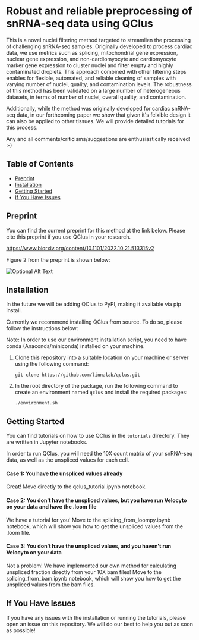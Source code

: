 # Robust and reliable preprocessing of snRNA-seq data using QClus

This is a novel nuclei filtering method targeted to streamlien the processing of challenging snRNA-seq samples. Originally developed to process cardiac data, we use metrics such as splicing, mitochondrial gene expression, nuclear gene expression, and non-cardiomyocyte and cardiomyocyte marker gene expression to cluster nuclei and filter empty and highly contaminated droplets. This approach combined with other filtering steps enables for flexible, automated, and reliable cleaning of samples with varying number of nuclei, quality, and contamination levels. The robustness of this method has been validated on a large number of heterogeneous datasets, in terms of number of nuclei, overall quality, and contamination.

Additionally, while the method was originally developed for cardiac snRNA-seq data, in our forthcoming paper we show that given it's felxible design it can also be applied to other tissues. We will provide detailed tutorials for this process.

Any and all comments/criticisms/suggestions are enthusiastically received! :-)


## Table of Contents

- [Preprint](#preprint)
- [Installation](#installation)
- [Getting Started](#getting-started)
- [If You Have Issues](#if-you-have-issues)


## Preprint

You can find the current preprint for this method at the link below. Please cite this preprint if you use QClus in your research.

https://www.biorxiv.org/content/10.1101/2022.10.21.513315v2

Figure 2 from the preprint is shown below:

![Optional Alt Text](figures/FIG2.png)

## Installation

In the future we will be adding QClus to PyPI,  making it available via pip install.

Currently we recommend installing QClus from source. To do so, please follow the instructions below:

Note: In order to use our environment installation script, you need to have conda (Anaconda/miniconda) installed on your machine. 

1. Clone this repository into a suitable location on your machine or server using the following command:

    ```git clone https://github.com/linnalab/qclus.git```
    
2. In the root directory of the package, run the following command to create an environment named ```qclus``` and install the required packages:

    ```./environment.sh```


## Getting Started

You can find tutorials on how to use QClus in the `tutorials` directory. They are written in Jupyter notebooks. 

In order to run QClus, you will need the 10X count matrix of your snRNA-seq data, as well as the unspliced values for each cell.

#### Case 1: You have the unspliced values already

Great! Move directly to the qclus_tutorial.ipynb notebook.

#### Case 2: You don't have the unspliced values, but you have run Velocyto on your data and have the .loom file

We have a tutorial for you! Move to the splicing_from_loompy.ipynb notebook, which will show you how to get the unspliced values from the .loom file.

#### Case 3: You don't have the unspliced values, and you haven't run Velocyto on your data

Not a problem! We have implemented our own method for calculating unspliced fraction directly from your 10X bam files! Move to the splicing_from_bam.ipynb notebook, which will show you how to get the unspliced values from the bam files.

## If You Have Issues

If you have any issues with the installation or running the tutorials, please open an issue on this repository. We will do our best to help you out as soon as possible!